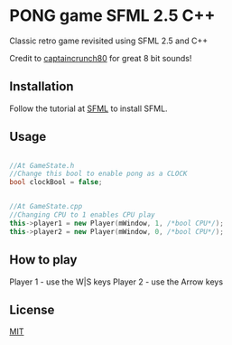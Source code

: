 # PONG game SFML 2.5 C++

Classic retro game revisited using SFML 2.5 and C++

Credit to [captaincrunch80](https://opengameart.org/content/3-ping-pong-sounds-8-bit-style) for great 8 bit sounds!

## Installation

Follow the tutorial at [SFML](https://www.sfml-dev.org/tutorials/2.5/start-vc.php) to install SFML.

## Usage

```c++

//At GameState.h
//Change this bool to enable pong as a CLOCK
bool clockBool = false;


//At GameState.cpp
//Changing CPU to 1 enables CPU play
this->player1 = new Player(mWindow, 1, /*bool CPU*/);
this->player2 = new Player(mWindow, 0, /*bool CPU*/);

```

## How to play

Player 1 - use the W|S keys
Player 2 - use the Arrow keys

## License
[MIT](https://choosealicense.com/licenses/mit/)
